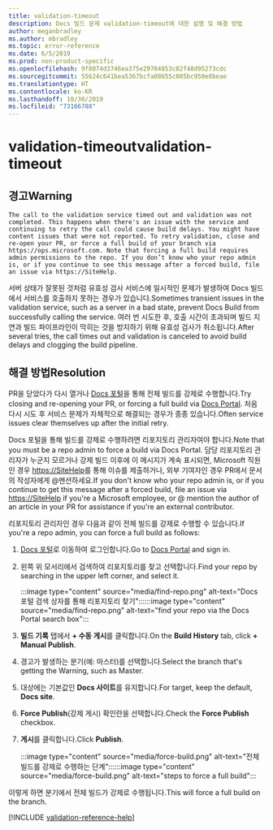```yaml
---
title: validation-timeout
description: Docs 빌드 문제 validation-timeout에 대한 설명 및 해결 방법
author: meganbradley
ms.author: mbradley
ms.topic: error-reference
ms.date: 6/5/2019
ms.prod: non-product-specific
ms.openlocfilehash: 9f8074d3746ea375e29704853c82f48d95273cdc
ms.sourcegitcommit: 55624c641bea5367bcfa08655c085bc950e8beae
ms.translationtype: HT
ms.contentlocale: ko-KR
ms.lasthandoff: 10/30/2019
ms.locfileid: "73166788"
---
```

# <a name="validation-timeout"></a><span data-ttu-id="202a9-103">validation-timeout</span><span class="sxs-lookup"><span data-stu-id="202a9-103">validation-timeout</span></span>

## <a name="warning"></a><span data-ttu-id="202a9-104">경고</span><span class="sxs-lookup"><span data-stu-id="202a9-104">Warning</span></span>

`The call to the validation service timed out and validation was not completed. This happens when there's an issue with the service and continuing to retry the call could cause build delays. You might have content issues that were not reported. To retry validation, close and re-open your PR, or force a full build of your branch via https://ops.microsoft.com. Note that forcing a full build requires admin permissions to the repo. If you don’t know who your repo admin is, or if you continue to see this message after a forced build, file an issue via https://SiteHelp.`

<span data-ttu-id="202a9-105">서버 상태가 잘못된 것처럼 유효성 검사 서비스에 일시적인 문제가 발생하여 Docs 빌드에서 서비스를 호출하지 못하는 경우가 있습니다.</span><span class="sxs-lookup"><span data-stu-id="202a9-105">Sometimes transient issues in the validation service, such as a server in a bad state, prevent Docs Build from successfully calling the service.</span></span> <span data-ttu-id="202a9-106">여러 번 시도한 후, 호출 시간이 초과되며 빌드 지연과 빌드 파이프라인이 막히는 것을 방지하기 위해 유효성 검사가 취소됩니다.</span><span class="sxs-lookup"><span data-stu-id="202a9-106">After several tries, the call times out and validation is canceled to avoid build delays and clogging the build pipeline.</span></span>

## <a name="resolution"></a><span data-ttu-id="202a9-107">해결 방법</span><span class="sxs-lookup"><span data-stu-id="202a9-107">Resolution</span></span>

<span data-ttu-id="202a9-108">PR을 닫았다가 다시 열거나 [Docs 포털](https://ops.microsoft.com/#/)을 통해 전체 빌드를 강제로 수행합니다.</span><span class="sxs-lookup"><span data-stu-id="202a9-108">Try closing and re-opening your PR, or forcing a full build via [Docs Portal](https://ops.microsoft.com/#/).</span></span> <span data-ttu-id="202a9-109">처음 다시 시도 후 서비스 문제가 자체적으로 해결되는 경우가 종종 있습니다.</span><span class="sxs-lookup"><span data-stu-id="202a9-109">Often service issues clear themselves up after the initial retry.</span></span>

<span data-ttu-id="202a9-110">Docs 포털을 통해 빌드를 강제로 수행하려면 리포지토리 관리자여야 합니다.</span><span class="sxs-lookup"><span data-stu-id="202a9-110">Note that you must be a repo admin to force a build via Docs Portal.</span></span> <span data-ttu-id="202a9-111">담당 리포지토리 관리자가 누군지 모르거나 강제 빌드 이후에 이 메시지가 계속 표시되면, Microsoft 직원인 경우 [https://SiteHelp](https://SiteHelp)를 통해 이슈를 제출하거나, 외부 기여자인 경우 PR에서 문서의 작성자에게 @멘션하세요.</span><span class="sxs-lookup"><span data-stu-id="202a9-111">If you don't know who your repo admin is, or if you continue to get this message after a forced build, file an issue via [https://SiteHelp](https://SiteHelp) if you're a Microsoft employee, or @ mention the author of an article in your PR for assistance if you're an external contributor.</span></span>

<span data-ttu-id="202a9-112">리포지토리 관리자인 경우 다음과 같이 전체 빌드를 강제로 수행할 수 있습니다.</span><span class="sxs-lookup"><span data-stu-id="202a9-112">If you're a repo admin, you can force a full build as follows:</span></span>

1. <span data-ttu-id="202a9-113">[Docs 포털](https://ops.microsoft.com/#/)로 이동하여 로그인합니다.</span><span class="sxs-lookup"><span data-stu-id="202a9-113">Go to [Docs Portal](https://ops.microsoft.com/#/) and sign in.</span></span>
1. <span data-ttu-id="202a9-114">왼쪽 위 모서리에서 검색하여 리포지토리를 찾고 선택합니다.</span><span class="sxs-lookup"><span data-stu-id="202a9-114">Find your repo by searching in the upper left corner, and select it.</span></span>

   <span data-ttu-id="202a9-115">:::image type="content" source="media/find-repo.png" alt-text="Docs 포털 검색 상자를 통해 리포지토리 찾기":::</span><span class="sxs-lookup"><span data-stu-id="202a9-115">:::image type="content" source="media/find-repo.png" alt-text="find your repo via the Docs Portal search box":::</span></span>
1. <span data-ttu-id="202a9-116">**빌드 기록** 탭에서 **+ 수동 게시**를 클릭합니다.</span><span class="sxs-lookup"><span data-stu-id="202a9-116">On the **Build History** tab, click **+ Manual Publish**.</span></span>
1. <span data-ttu-id="202a9-117">경고가 발생하는 분기(예: 마스터)를 선택합니다.</span><span class="sxs-lookup"><span data-stu-id="202a9-117">Select the branch that's getting the Warning, such as Master.</span></span>
1. <span data-ttu-id="202a9-118">대상에는 기본값인 **Docs 사이트**를 유지합니다.</span><span class="sxs-lookup"><span data-stu-id="202a9-118">For target, keep the default, **Docs site**.</span></span>
1. <span data-ttu-id="202a9-119">**Force Publish**(강제 게시) 확인란을 선택합니다.</span><span class="sxs-lookup"><span data-stu-id="202a9-119">Check the **Force Publish** checkbox.</span></span>
1. <span data-ttu-id="202a9-120">**게시**를 클릭합니다.</span><span class="sxs-lookup"><span data-stu-id="202a9-120">Click **Publish**.</span></span>

   <span data-ttu-id="202a9-121">:::image type="content" source="media/force-build.png" alt-text="전체 빌드를 강제로 수행하는 단계":::</span><span class="sxs-lookup"><span data-stu-id="202a9-121">:::image type="content" source="media/force-build.png" alt-text="steps to force a full build":::</span></span>

<span data-ttu-id="202a9-122">이렇게 하면 분기에서 전체 빌드가 강제로 수행됩니다.</span><span class="sxs-lookup"><span data-stu-id="202a9-122">This will force a full build on the branch.</span></span>

<!--make sure to add this file to your includes folder and verify the path-->
[!INCLUDE [validation-reference-help](includes/validation-reference-help.md)]
